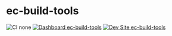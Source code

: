 # ec-build-tools

![CI none](https://img.shields.io/badge/ci-none-orange.svg)
[![Dashboard ec-build-tools](https://img.shields.io/badge/dashboard-ec_build_tools-yellow.svg)](https://dashboard.pantheon.io/sites/1325786c-a5fe-47d3-a7e9-0398d1ec57f0#dev/code)
[![Dev Site ec-build-tools](https://img.shields.io/badge/site-ec_build_tools-blue.svg)](http://dev-ec-build-tools.pantheonsite.io/)